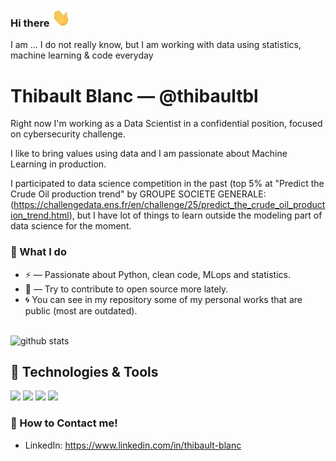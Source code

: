 ### Hi there <img src="https://raw.githubusercontent.com/nguyenanht/nguyenanht/main/wave.gif" width="30px">
I am ... I do not really know, but I am working with data using statistics, machine learning & code everyday


# Thibault Blanc &mdash; @thibaultbl


Right now I'm working as a Data Scientist in a confidential position, focused on cybersecurity challenge. 

I like to bring values using data and I am passionate about Machine Learning in production.

I participated to data science competition in the past (top 5% at "Predict the Crude Oil production trend" by GROUPE SOCIETE GENERALE: (https://challengedata.ens.fr/en/challenge/25/predict_the_crude_oil_production_trend.html), but I have lot of things to learn outside the modeling part of data science for the moment.


###  :construction_worker: What I do
- :zap: &mdash; Passionate about Python, clean code, MLops and statistics.
- :ocean: &mdash; Try to contribute to open source more lately.
- :cyclone: You can see in my repository some of my personal works that are public (most are outdated). 

<br> ![github stats](https://github-readme-stats.vercel.app/api?username=thibaultbl&show_icons=true)

## 🔧 Technologies & Tools
![](https://img.shields.io/badge/OS-Linux-informational?style=flat&logo=linux&logoColor=white&color=99b3ff)
![](https://img.shields.io/badge/Editor-vscode-informational?style=flat&logo=pycharm&logoColor=white&color=ffb399)
![](https://img.shields.io/badge/Code-Python-informational?style=flat&logo=python&logoColor=white&color=ffb600)
![](https://img.shields.io/badge/Tools-Docker-informational?style=flat&logo=docker&logoColor=white&color=b3ff99)


### 📮 How to Contact me!
- LinkedIn: https://www.linkedin.com/in/thibault-blanc


